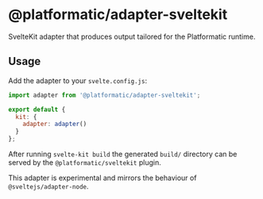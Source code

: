 # @platformatic/adapter-sveltekit

SvelteKit adapter that produces output tailored for the Platformatic runtime.

## Usage

Add the adapter to your `svelte.config.js`:

```js
import adapter from '@platformatic/adapter-sveltekit';

export default {
  kit: {
    adapter: adapter()
  }
};
```

After running `svelte-kit build` the generated `build/` directory can be served
by the `@platformatic/sveltekit` plugin.

This adapter is experimental and mirrors the behaviour of `@sveltejs/adapter-node`.
